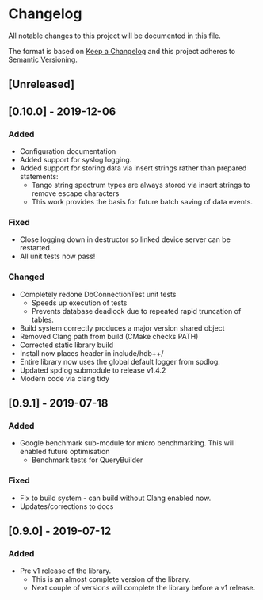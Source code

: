# Changelog

All notable changes to this project will be documented in this file.

The format is based on [Keep a Changelog](http://keepachangelog.com/en/1.0.0/)
and this project adheres to [Semantic Versioning](http://semver.org/spec/v2.0.0.html).

## [Unreleased]

## [0.10.0] - 2019-12-06

### Added

- Configuration documentation 
- Added support for syslog logging.
- Added support for storing data via insert strings rather than prepared statements:
  - Tango string spectrum types are always stored via insert strings to remove escape characters
  - This work provides the basis for future batch saving of data events.

### Fixed

- Close logging down in destructor so linked device server can be restarted.
- All unit tests now pass!

### Changed

- Completely redone DbConnectionTest unit tests
  - Speeds up execution of tests
  - Prevents database deadlock due to repeated rapid truncation of tables.
- Build system correctly produces a major version shared object
- Removed Clang path from build (CMake checks PATH)
- Corrected static library build
- Install now places header in include/hdb++/
- Entire library now uses the global default logger from spdlog.
- Updated spdlog submodule to release v1.4.2
- Modern code via clang tidy

## [0.9.1] - 2019-07-18

### Added

- Google benchmark sub-module for micro benchmarking. This will enabled future optimisation
  - Benchmark tests for QueryBuilder

### Fixed

- Fix to build system - can build without Clang enabled now.
- Updates/corrections to docs

## [0.9.0] - 2019-07-12

### Added

- Pre v1 release of the library. 
  - This is an almost complete version of the library. 
  - Next couple of versions will complete the library before a v1 release.
